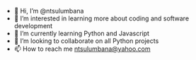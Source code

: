 - 👋 Hi, I’m @ntsulumbana
- 👀 I’m interested in learning more about coding and software development
- 🌱 I’m currently learning Python and Javascript
- 💞️ I’m looking to collaborate on all Python projects
- 📫 How to reach me ntsulumbana@yahoo.com

<!---
ntsulumbana/ntsulumbana is a ✨ special ✨ repository because its `README.md` (this file) appears on your GitHub profile.
You can click the Preview link to take a look at your changes.
--->
